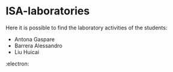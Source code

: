 # ISA-laboratories

Here it is possible to find the laboratory activities of the students:
* Antona Gaspare
* Barrera Alessandro
* Liu Huicai

:electron:
